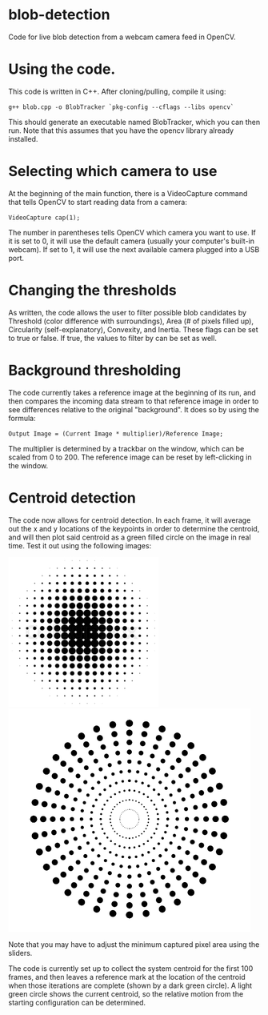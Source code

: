 # blob-detection
Code for live blob detection from a webcam camera feed in OpenCV.

# Using the code.
This code is written in C++. After cloning/pulling, compile it using:

```
g++ blob.cpp -o BlobTracker `pkg-config --cflags --libs opencv`

```

This should generate an executable named BlobTracker, which you can then run.
Note that this assumes that you have the opencv library already installed.

# Selecting which camera to use

At the beginning of the main function, there is a VideoCapture command that tells OpenCV to start reading data from a camera:

```
VideoCapture cap(1);

```
The number in parentheses tells OpenCV which camera you want to use. If it is set to 0, it will use the default camera (usually your computer's built-in webcam). If set to 1, it will use the next available camera plugged into a USB port.

# Changing the thresholds

As written, the code allows the user to filter possible blob candidates by Threshold (color difference with surroundings), Area (# of pixels filled up), Circularity (self-explanatory), Convexity, and Inertia. These flags can be set to true or false. If true, the values to filter by can be set as well.

# Background thresholding
The code currently takes a reference image at the beginning of its run, and then compares the incoming data stream to that reference image in order to see differences relative to the original "background". It does so by using the formula:

```
Output Image = (Current Image * multiplier)/Reference Image;
```
The multiplier is determined by a trackbar on the window, which can be scaled from 0 to 200.
The reference image can be reset by left-clicking in the window.

# Centroid detection

The code now allows for centroid detection. In each frame, it will average out the x and y locations of the keypoints in order to determine the centroid, and will then plot said centroid as a green filled circle on the image in real time. Test it out using the following images:

![Dark Circle](https://github.com/enginerd887/blob-detection/blob/master/Reverse%20Circle.jpg) ![Reverse Circle](https://github.com/enginerd887/blob-detection/blob/master/hvgqv.png)

Note that you may have to adjust the minimum captured pixel area using the sliders.

The code is currently set up to collect the system centroid for the first 100 frames, and then leaves a reference mark at the location of the centroid when those iterations are complete (shown by a dark green circle). A light green circle shows the current centroid, so the relative motion from the starting configuration can be determined.

